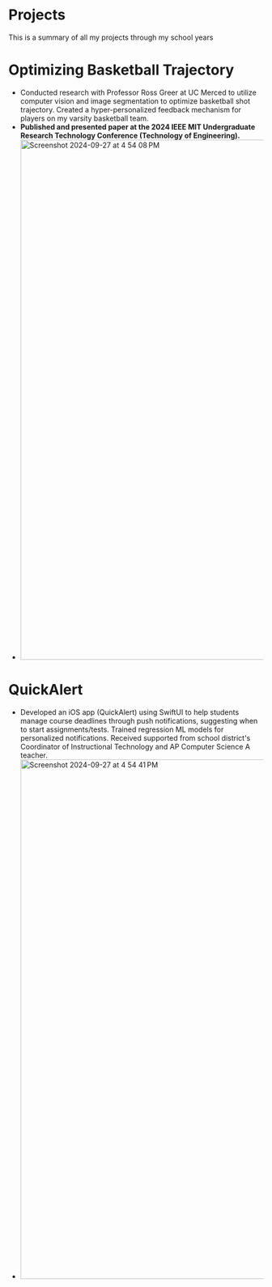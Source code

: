# Projects
This is a summary of all my projects through my school years

# Optimizing Basketball Trajectory
* Conducted research with Professor Ross Greer at UC Merced to utilize computer vision and image segmentation to optimize basketball shot trajectory. Created a hyper-personalized feedback mechanism for players on my varsity basketball team.
* **Published and presented paper at the 2024 IEEE MIT Undergraduate Research Technology Conference (Technology of Engineering).**
* <img width="1028" alt="Screenshot 2024-09-27 at 4 54 08 PM" src="https://github.com/user-attachments/assets/d2e5f607-b96f-4434-b312-052416d48db2">




# QuickAlert
* Developed an iOS app (QuickAlert) using SwiftUI to help students manage course deadlines through push notifications, suggesting when to start assignments/tests. Trained regression ML models for personalized notifications. Received supported from school district's Coordinator of Instructional Technology and AP Computer Science A teacher.
* <img width="1027" alt="Screenshot 2024-09-27 at 4 54 41 PM" src="https://github.com/user-attachments/assets/73cf5c1c-1b24-4602-88d6-f4870e730edf">


